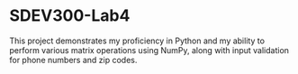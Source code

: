 # SDEV300-Lab4
This project demonstrates my proficiency in Python and my ability to perform various matrix operations using NumPy, along with input validation for phone numbers and zip codes.
